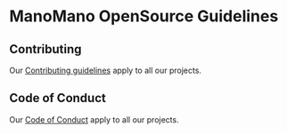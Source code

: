 # ManoMano OpenSource Guidelines

## Contributing

Our [Contributing guidelines](CONTRIBUTING.md) apply to all our projects.

## Code of Conduct

Our [Code of Conduct](CODE_OF_CONDUCT.md) apply to all our projects.
